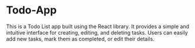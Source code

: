 # Todo-App
This is a Todo List app built using the React library. It provides a simple and intuitive interface for creating, editing, and deleting tasks. Users can easily add new tasks, mark them as completed, or edit their details.
